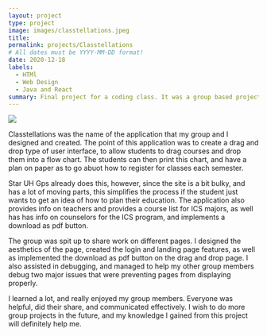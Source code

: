 ```yaml
---
layout: project
type: project
image: images/classtellations.jpeg
title: 
permalink: projects/Classtellations
# All dates must be YYYY-MM-DD format!
date: 2020-12-18
labels:
  - HTMl
  - Web Design
  - Java and React
summary: Final project for a coding class. It was a group based project, in which we designed a web application used to help students plan their academic future.
---
```


<div class="ui small rounded images">
  <img class="ui image" src="../images/classtellations.jpeg">
</div>
 
 Classtellations was the name of the application that my group and I designed and created. The point of this application was to create a drag and drop type of user interface, to allow students to drag courses and drop them into a flow chart. The students can then print this chart, and have a plan on paper as to go abuot how to register for classes each semester.
 
 Star UH Gps already does this, however, since the site is a bit bulky, and has a lot of moving parts, this simplifies the process if the student just wants to get an idea of how to plan their education. The application also provides info on teachers and provides a course list for ICS majors, as well has has info on counselors for the ICS program, and implements a download as pdf button.
 
 The group was spit up to share work on different pages. I designed the aesthetics of the page, created the login and landing page features, as well as implemented the download as pdf button on the drag and drop page. I also assisted in debugging, and managed to help my other group members debug two major issues that were preventing pages from displaying properly.
 
 I learned a lot, and really enjoyed my group members. Everyone was helpful, did their share, and communicated effectively. I wish to do more group projects in the future, and my knowledge I gained from this project will definitely help me.
